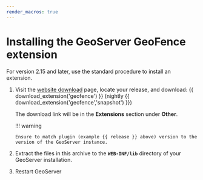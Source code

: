 ```yaml
---
render_macros: true
---
```


# Installing the GeoServer GeoFence extension

For version 2.15 and later, use the standard procedure to install an extension.

1.  Visit the [website download](https://geoserver.org/download) page, locate your release, and download: {{ download_extension('geofence') }} (nightly {{ download_extension('geofence','snapshot') }})

    The download link will be in the **Extensions** section under **Other**.

    !!! warning

        Ensure to match plugin (example {{ release }} above) version to the version of the GeoServer instance.

2.  Extract the files in this archive to the **`WEB-INF/lib`** directory of your GeoServer installation.

3.  Restart GeoServer
